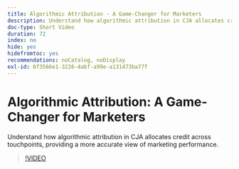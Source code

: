 ```yaml
---
title: Algorithmic Attribution - A Game-Changer for Marketers
description: Understand how algorithmic attribution in CJA allocates credit across touchpoints, providing a more accurate view of marketing performance.
doc-type: Short Video
duration: 72
index: no
hide: yes
hidefromtoc: yes
recommendations: noCatalog, noDisplay
exl-id: 6f3566e1-3226-4abf-a99e-a131473ba77f
---
```

# Algorithmic Attribution: A Game-Changer for Marketers

Understand how algorithmic attribution in CJA allocates credit across touchpoints, providing a more accurate view of marketing performance.

<!-- 85_S106_3442453_71_algorithmic-attribution-a-gamechanger-for-marketers -->
>[!VIDEO](https://video.tv.adobe.com/v/3458301/?learn=on&enablevpops=true)
